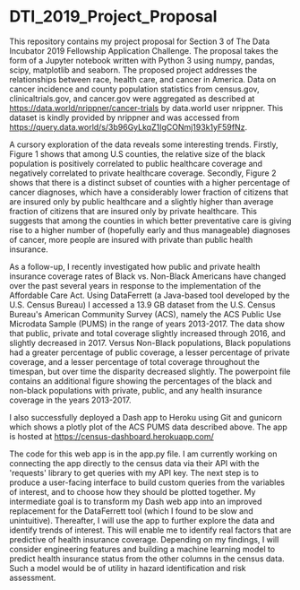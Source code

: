 # DTI_2019_Project_Proposal
This repository contains my project proposal for Section 3 of The Data Incubator 2019 Fellowship Application Challenge. The proposal takes the form of a Jupyter notebook written with Python 3 using numpy, pandas, scipy, matplotlib and seaborn. The proposed project addresses the relationships between race, health care, and cancer in America. Data on cancer incidence and county population statistics from census.gov, clinicaltrials.gov, and cancer.gov were aggregated as described at https://data.world/nrippner/cancer-trials by data.world user nrippner. This dataset is kindly provided by nrippner and was accessed from https://query.data.world/s/3b96GyLkqZ1IgCONmj193k1yF59fNz.

A cursory exploration of the data reveals some interesting trends. Firstly, Figure 1 shows that among U.S counties, the relative size of the black population is positively correlated to public healthcare coverage and negatively correlated to private healthcare coverage. Secondly, Figure 2 shows that there is a distinct subset of counties with a higher percentage of cancer diagnoses, which have a considerably lower fraction of citizens that are insured only by public healthcare and a slightly higher than average fraction of citizens that are insured only by private healthcare. This suggests that among the counties in which better preventative care is giving rise to a higher number of (hopefully early and thus manageable) diagnoses of cancer, more people are insured with private than public health insurance.

As a follow-up, I recently investigated how public and private health insurance coverage rates of Black vs. Non-Black Americans have changed over the past several years in response to the implementation of the Affordable Care Act.  Using DataFerrett (a Java-based tool developed by the U.S. Census Bureau) I accessed a 13.9 GB dataset from the U.S. Census Bureau's American Community Survey (ACS), namely the ACS Public Use Microdata Sample (PUMS) in the range of years 2013-2017. The data show that public, private and total coverage slightly increased through 2016, and slightly decreased in 2017. Versus Non-Black populations, Black populations had a greater percentage of public coverage, a lesser percentage of private coverage, and a lesser percentage of total coverage throughout the timespan, but over time the disparity decreased slightly. The powerpoint file contains an additional figure showing the percentages of the black and non-black populations with private, public, and any health insurance coverage in the years 2013-2017. 

I also successfully deployed a Dash app to Heroku using Git and gunicorn which shows a plotly plot of the ACS PUMS data described above. The app is hosted at https://census-dashboard.herokuapp.com/

The code for this web app is in the app.py file. I am currently working on connecting the app directly to the census data via their API with the 'requests' library to get queries with my API key. The next step is to produce a user-facing interface to build custom queries from the variables of interest, and to choose how they should be plotted together. My intermediate goal is to transform my Dash web app into an improved replacement for the DataFerrett tool (which I found to be slow and unintuitive). Thereafter, I will use the app to further explore the data and identify trends of interest. This will enable me to identify real factors that are predictive of health insurance coverage. Depending on my findings, I will consider engineering features and building a machine learning model to predict health insurance status from the other columns in the census data. Such a model would be of utility in hazard identification and risk assessment.   
